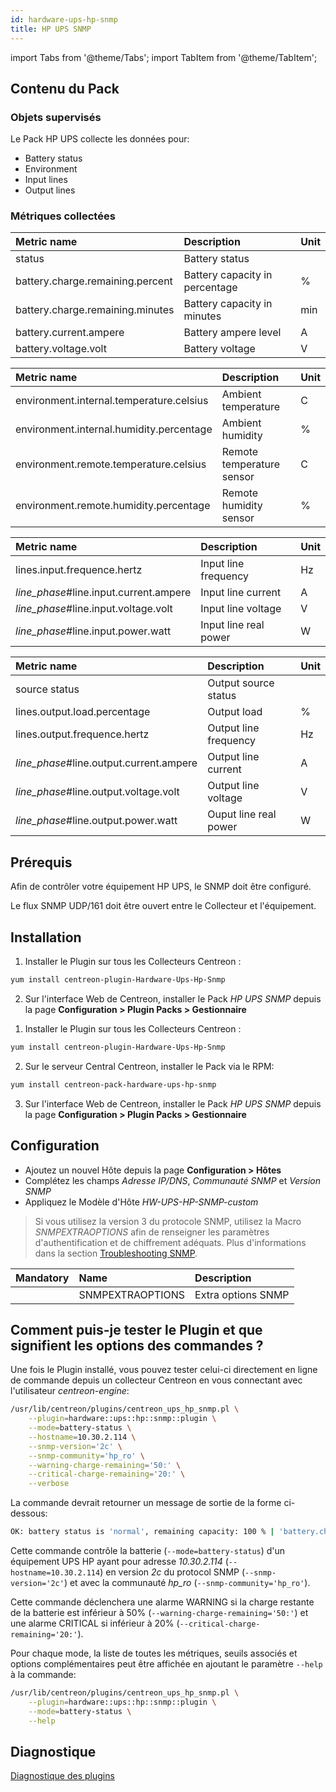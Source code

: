 ```yaml
---
id: hardware-ups-hp-snmp
title: HP UPS SNMP
---
```

import Tabs from '@theme/Tabs';
import TabItem from '@theme/TabItem';


## Contenu du Pack

### Objets supervisés

Le Pack HP UPS collecte les données pour:
* Battery status
* Environment
* Input lines
* Output lines

### Métriques collectées

<Tabs groupId="sync">
<TabItem value="Battery-status" label="Battery-status">

| Metric name                      | Description                    | Unit |
| :------------------------------- | :----------------------------- | :--- |
| status                           | Battery status                 |      |
| battery.charge.remaining.percent | Battery capacity in percentage | %    |
| battery.charge.remaining.minutes | Battery capacity in minutes    | min  |
| battery.current.ampere           | Battery ampere level           | A    |
| battery.voltage.volt             | Battery voltage                | V    |

</TabItem>
<TabItem value="Environment" label="Environment">

| Metric name                              | Description               | Unit  |
| :--------------------------------------- | :------------------------ | :---- |
| environment.internal.temperature.celsius | Ambient temperature       | C     |
| environment.internal.humidity.percentage | Ambient humidity          | %     |
| environment.remote.temperature.celsius   | Remote temperature sensor | C     |
| environment.remote.humidity.percentage   | Remote humidity sensor    | %     |

</TabItem>
<TabItem value="Input-lines" label="Input-lines">

| Metric name                              | Description           | Unit  |
| :--------------------------------------- | :-------------------- | :---- |
| lines.input.frequence.hertz              | Input line frequency  | Hz    |
| *line\_phase*\#line.input.current.ampere | Input line current    | A     |
| *line\_phase*\#line.input.voltage.volt   | Input line voltage    | V     |
| *line\_phase*\#line.input.power.watt     | Input line real power | W     |

</TabItem>
<TabItem value="Output-lines" label="Output-lines">

| Metric name                               | Description           | Unit  |
| :---------------------------------------- | :-------------------- | :---- |
| source status                             | Output source status  |       |
| lines.output.load.percentage              | Output load           | %     |
| lines.output.frequence.hertz              | Output line frequency | Hz    |
| *line\_phase*\#line.output.current.ampere | Output line current   | A     |
| *line\_phase*\#line.output.voltage.volt   | Output line voltage   | V     |
| *line\_phase*\#line.output.power.watt     | Ouput line real power | W     |

</TabItem>
</Tabs>

## Prérequis

Afin de contrôler votre équipement HP UPS, le SNMP doit être configuré. 

Le flux SNMP UDP/161 doit être ouvert entre le Collecteur et l'équipement.

## Installation

<Tabs groupId="sync">
<TabItem value="Online License" label="Online License">

1. Installer le Plugin sur tous les Collecteurs Centreon :

```bash
yum install centreon-plugin-Hardware-Ups-Hp-Snmp
```

2. Sur l'interface Web de Centreon, installer le Pack *HP UPS SNMP* depuis la page **Configuration > Plugin Packs > Gestionnaire**

</TabItem>
<TabItem value="Offline License" label="Offline License">

1. Installer le Plugin sur tous les Collecteurs Centreon :

```bash
yum install centreon-plugin-Hardware-Ups-Hp-Snmp
```

2. Sur le serveur Central Centreon, installer le Pack via le RPM:

```bash
yum install centreon-pack-hardware-ups-hp-snmp
```

3. Sur l'interface Web de Centreon, installer le Pack *HP UPS SNMP* depuis la page **Configuration > Plugin Packs > Gestionnaire**

</TabItem>
</Tabs>

## Configuration

* Ajoutez un nouvel Hôte depuis la page **Configuration > Hôtes**
* Complétez les champs *Adresse IP/DNS*, *Communauté SNMP* et *Version SNMP*
* Appliquez le Modèle d'Hôte *HW-UPS-HP-SNMP-custom*

> Si vous utilisez la version 3 du protocole SNMP, utilisez la Macro *SNMPEXTRAOPTIONS* afin de renseigner les paramètres d'authentification et de chiffrement adéquats. 
> Plus d'informations dans la section [Troubleshooting SNMP](../getting-started/how-to-guides/troubleshooting-plugins.md#snmpv3-options-mapping).

| Mandatory   | Name                    | Description                       |
| :---------- | :---------------------- | :---------------------------------|
|             | SNMPEXTRAOPTIONS        | Extra options SNMP                |

## Comment puis-je tester le Plugin et que signifient les options des commandes ?

Une fois le Plugin installé, vous pouvez tester celui-ci directement en ligne de commande
depuis un collecteur Centreon en vous connectant avec l'utilisateur *centreon-engine*:

```bash
/usr/lib/centreon/plugins/centreon_ups_hp_snmp.pl \
    --plugin=hardware::ups::hp::snmp::plugin \
    --mode=battery-status \
    --hostname=10.30.2.114 \
    --snmp-version='2c' \
    --snmp-community='hp_ro' \
    --warning-charge-remaining='50:' \
    --critical-charge-remaining='20:' \
    --verbose
```

La commande devrait retourner un message de sortie de la forme ci-dessous:

```bash
OK: battery status is 'normal', remaining capacity: 100 % | 'battery.charge.remaining.percent'=100%;50:;20:;0;100 'battery.voltage.volt'=2.2V;;;;
```

Cette commande contrôle la batterie (```--mode=battery-status```) d'un équipement UPS HP ayant pour adresse *10.30.2.114* (```--hostname=10.30.2.114```) 
en version *2c* du protocol SNMP (```--snmp-version='2c'```) et avec la communauté *hp_ro* (```--snmp-community='hp_ro'```).

Cette commande déclenchera une alarme WARNING si la charge restante de la batterie est inférieur à 50% (```--warning-charge-remaining='50:'```)
et une alarme CRITICAL si inférieur à 20% (```--critical-charge-remaining='20:'```).

Pour chaque mode, la liste de toutes les métriques, seuils associés et options complémentaires peut être affichée
en ajoutant le paramètre ```--help``` à la commande:

```bash
/usr/lib/centreon/plugins/centreon_ups_hp_snmp.pl \
    --plugin=hardware::ups::hp::snmp::plugin \
    --mode=battery-status \
    --help
```

## Diagnostique

[Diagnostique des plugins](../getting-started/how-to-guides/troubleshooting-plugins.md)
